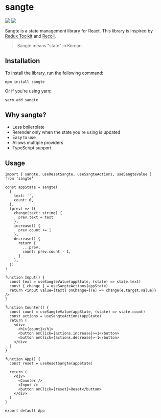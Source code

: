 # sangte

![](https://img.shields.io/npm/v/sangte?style=flat-square) ![](https://img.shields.io/bundlephobia/min/sangte?style=flat-square)

Sangte is a state management library for React. This library is inspired by [Redux Toolkit](https://redux-toolkit.js.org/) and [Recoil](https://recoiljs.org/).

> Sangte means "state" in Korean.

## Installation

To install the library, run the following command:

```
npm install sangte
```

Or if you're using yarn:

```
yarn add sangte
```

## Why sangte?

- Less boilerplate
- Rerender only when the state you're using is updated
- Easy to use
- Allows multiple providers
- TypeScript support

## Usage

```tsx
import { sangte, useResetSangte, useSangteActions, useSangteValue } from 'sangte'

const appState = sangte(
  {
    text: '',
    count: 0,
  },
  (prev) => ({
    change(text: string) {
      prev.text = text
    },
    increase() {
      prev.count += 1
    },
    decrease() {
      return {
        ...prev,
        count: prev.count - 1,
      }
    },
  })
)

function Input() {
  const text = useSangteValue(appState, (state) => state.text)
  const { change } = useSangteActions(appState)
  return <input value={text} onChange={(e) => change(e.target.value)} />
}

function Counter() {
  const count = useSangteValue(appState, (state) => state.count)
  const actions = useSangteActions(appState)
  return (
    <div>
      <h1>{count}</h1>
      <button onClick={actions.increase}>+1</button>
      <button onClick={actions.decrease}>-1</button>
    </div>
  )
}

function App() {
  const reset = useResetSangte(appState)

  return (
    <div>
      <Counter />
      <Input />
      <button onClick={reset}>Reset</button>
    </div>
  )
}

export default App
```
